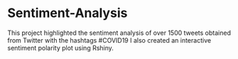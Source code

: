 # Sentiment-Analysis
This project highlighted the sentiment analysis of over 1500 tweets obtained from Twitter with the hashtags #COVID19
I also created an interactive sentiment polarity plot using Rshiny.

